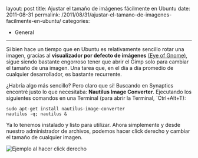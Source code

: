 layout: post
title: Ajustar el tamaño de imágenes fácilmente en Ubuntu
date: 2011-08-31
permalink: /2011/08/31/ajustar-el-tamano-de-imagenes-facilmente-en-ubuntu/
categories:
- General
---
Si bien hace un tiempo que en Ubuntu es relativamente sencillo rotar una imagen, gracias al **visualizador por defecto de imágenes** [(Eye of Gnome)](http://www.hola.com), sigue siendo bastante engorroso tener que abrir el Gimp solo para cambiar el tamaño de una imagen. Una tarea que, en el día a día promedio de cualquier desarrollador, es bastante recurrente.

¿Habría algo más sencillo? Pero claro que si! Buscando en Synaptics encontré justo lo que necesitaba: **Nautilus Image Converter**. Ejecutando los siguientes comandos en una Terminal (para abrir la Terminal, `Ctrl+Alt+T):

    sudo apt-get install nautilus-image-converter
    nautilus -q; nautilus &

Ya lo tenemos instalado y listo para utilizar. Ahora simplemente y desde nuestro administrador de archivos, podemos hacer click derecho y cambiar el tamaño de cualquier imagen.

![Ejemplo al hacer click derecho](/images/Screenshot2.png)